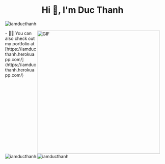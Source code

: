 <h1 align="center">Hi 👋, I'm Duc Thanh</h1>

<p align="left"> <img src="https://komarev.com/ghpvc/?username=iamducthanh&label=Profile%20views&color=129e00&style=plastic" alt="iamducthanh" /> </p>

 <img align="right" alt="GIF" src="https://github.com/arsentieva/arsentieva/blob/main/code.gif?raw=true" width="400" />
- 👨‍💻 You can also check out my portfolio at [https://iamducthanh.herokuapp.com/](https://iamducthanh.herokuapp.com/)

<p><img align="left" src="https://github-readme-stats.vercel.app/api/top-langs?username=iamducthanh&show_icons=true&locale=en&layout=compact" alt="iamducthanh" /></p>

<p>&nbsp;<img align="center" src="https://github-readme-stats.vercel.app/api?username=iamducthanh&show_icons=true&locale=en" alt="iamducthanh" /></p>






